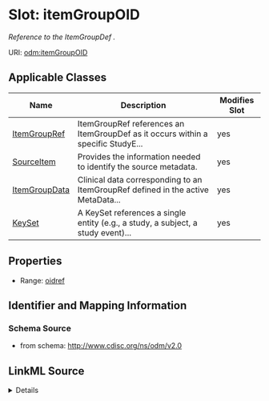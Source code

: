 # Slot: itemGroupOID


_Reference to the ItemGroupDef ._



URI: [odm:itemGroupOID](http://www.cdisc.org/ns/odm/v2.0/itemGroupOID)



<!-- no inheritance hierarchy -->




## Applicable Classes

| Name | Description | Modifies Slot |
| --- | --- | --- |
[ItemGroupRef](ItemGroupRef.md) | ItemGroupRef references an ItemGroupDef as it occurs within a specific StudyE... |  yes  |
[SourceItem](SourceItem.md) | Provides the information needed to identify the source metadata. |  yes  |
[ItemGroupData](ItemGroupData.md) | Clinical data corresponding to an ItemGroupRef defined in the active MetaData... |  yes  |
[KeySet](KeySet.md) | A KeySet references a single entity (e.g., a study, a subject, a study event)... |  yes  |







## Properties

* Range: [oidref](oidref.md)





## Identifier and Mapping Information







### Schema Source


* from schema: http://www.cdisc.org/ns/odm/v2.0




## LinkML Source

<details>
```yaml
name: itemGroupOID
description: Reference to the ItemGroupDef .
from_schema: http://www.cdisc.org/ns/odm/v2.0
rank: 1000
alias: itemGroupOID
domain_of:
- ItemGroupRef
- SourceItem
- ItemGroupData
- KeySet
range: oidref

```
</details>